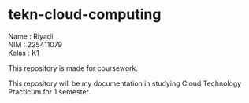  # tekn-cloud-computing

Name : Riyadi<br>
NIM : 225411079<br>
Kelas : K1<br>

This repository is made for coursework.

This repository will be my documentation in studying Cloud Technology Practicum for 1 semester.
